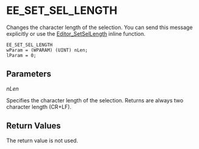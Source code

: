 # EE\_SET\_SEL\_LENGTH

Changes the character length of the selection. You can send this message
explicitly or use the
[Editor\_SetSelLength](../macro/editor_setsellength)
inline function.

```
EE_SET_SEL_LENGTH
wParam = (WPARAM) (UINT) nLen;
lParam = 0;
```

## Parameters

_nLen_

Specifies the character length of the selection. Returns are always two
character length (CR+LF).

## Return Values

The return value is not used.
